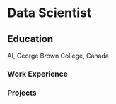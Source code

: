 # Data Scientist

## Education
AI, George Brown College, Canada

### Work Experience

### Projects

